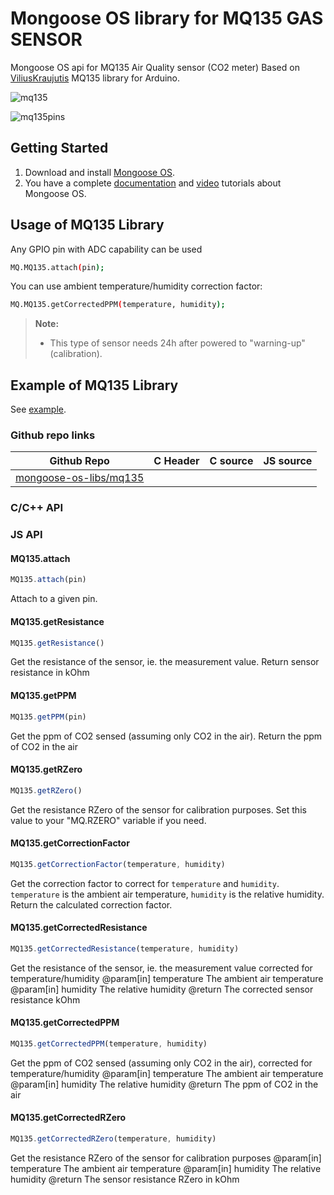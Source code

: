 # Mongoose OS library for MQ135 GAS SENSOR


Mongoose OS api for MQ135 Air Quality sensor (CO2 meter) Based on [ViliusKraujutis] MQ135 library for Arduino.

![mq135](https://cloud.githubusercontent.com/assets/22281426/26542295/a6d47538-4459-11e7-957c-e0506749db4e.jpg)

![mq135pins](https://cloud.githubusercontent.com/assets/22281426/26542297/a8808f02-4459-11e7-9a68-f8c36cf6f3e6.jpg)

## Getting Started

1. Download and install [Mongoose OS].
2. You have a complete [documentation] and [video] tutorials about Mongoose OS.


## Usage of MQ135 Library

Any GPIO pin with ADC capability can be used

```bash
MQ.MQ135.attach(pin);
```

You can use ambient temperature/humidity correction factor:

```bash
MQ.MQ135.getCorrectedPPM(temperature, humidity);
```

> **Note:**
> - This type of sensor needs 24h after powered to "warning-up" (calibration).

## Example of MQ135 Library

See [example].

[ViliusKraujutis]: <https://github.com/GeorgK/MQ135/blob/master/MQ135.cpp>

[documentation]: <https://mongoose-os.com/docs/>

[Mongoose OS]: <https://mongoose-os.com/software.html>

[video]: <https://mongoose-os.com/video-tutorials.html>

[example]: <https://github.com/mongoose-os-apps/mq135>

### Github repo links
| Github Repo | C Header | C source  | JS source |
| ----------- | -------- | --------  | ----------------- |
| [mongoose-os-libs/mq135](https://github.com/mongoose-os-libs/mq135) | &nbsp; | &nbsp;  | &nbsp;         |


### C/С++ API

### JS API
#### MQ135.attach

```javascript
MQ135.attach(pin)
```
Attach to a given pin.
#### MQ135.getResistance

```javascript
MQ135.getResistance()
```
Get the resistance of the sensor, ie. the measurement value.
Return sensor resistance in kOhm
#### MQ135.getPPM

```javascript
MQ135.getPPM(pin)
```
Get the ppm of CO2 sensed (assuming only CO2 in the air). Return the ppm of CO2 in the air
#### MQ135.getRZero

```javascript
MQ135.getRZero()
```
Get the resistance RZero of the sensor for calibration purposes.
Set this value to your "MQ.RZERO" variable if you need.
#### MQ135.getCorrectionFactor

```javascript
MQ135.getCorrectionFactor(temperature, humidity)
```
Get the correction factor to correct for `temperature` and `humidity`.
`temperature` is the ambient air temperature, `humidity` is the relative humidity.
Return the calculated correction factor.
#### MQ135.getCorrectedResistance

```javascript
MQ135.getCorrectedResistance(temperature, humidity)
```
Get the resistance of the sensor, ie. the measurement value corrected for temperature/humidity
@param[in] temperature  The ambient air temperature
@param[in] humidity  The relative humidity
@return The corrected sensor resistance kOhm
#### MQ135.getCorrectedPPM

```javascript
MQ135.getCorrectedPPM(temperature, humidity)
```
Get the ppm of CO2 sensed (assuming only CO2 in the air), corrected for temperature/humidity
@param[in] temperature  The ambient air temperature
@param[in] humidity The relative humidity
@return The ppm of CO2 in the air
#### MQ135.getCorrectedRZero

```javascript
MQ135.getCorrectedRZero(temperature, humidity)
```
Get the resistance RZero of the sensor for calibration purposes
@param[in] temperature  The ambient air temperature
@param[in] humidity The relative humidity
@return The sensor resistance RZero in kOhm
